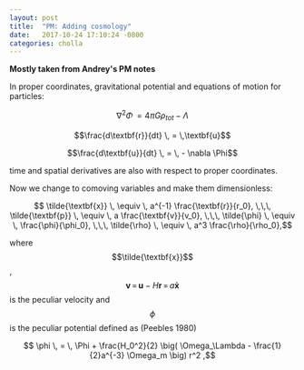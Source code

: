 ```yaml
---
layout: post
title:  "PM: Adding cosmology"
date:   2017-10-24 17:10:24 -0800
categories: cholla
---
```



**Mostly taken from Andrey's PM notes**

In proper coordinates, gravitational potential and equations of motion for particles:

$$\nabla^2 \Phi \, = 4 \pi G \rho_{tot} - \Lambda $$

$$\frac{d\textbf{r}}{dt} \, = \,\textbf{u}$$

$$\frac{d\textbf{u}}{dt} \, = \, - \nabla \Phi$$  

time and spatial derivatives are also with respect to proper coordinates.


Now we change to comoving variables and make them dimensionless:


$$ \tilde{\textbf{x}} \, \equiv  \, a^{-1} \frac{\textbf{r}}{r_0}, \,\,\, \tilde{\textbf{p}} \, \equiv  \, a \frac{\textbf{v}}{v_0}, \,\,\, \tilde{\phi} \, \equiv  \, \frac{\phi}{\phi_0},
 \,\,\,  \tilde{\rho} \, \equiv  \, a^3 \frac{\rho}{\rho_0},$$

where $$\tilde{\textbf{x}}$$, $$\textbf{v}  \, = \, \textbf{u} - H\textbf{r} \, = \, a\mathbf{ \dot{x} }$$  is the peculiar velocity and $$\phi$$ is the peculiar potential defined as (Peebles 1980)

$$ \phi \, = \, \Phi +  \frac{H_0^2}{2} \big( \Omega_\Lambda - \frac{1}{2}a^{-3} \Omega_m \big) r^2 ,$$
